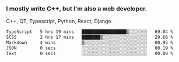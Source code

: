 <h3>I mostly write C++, but I'm also a web developer.</h3>
<p>C++, QT, Typescript, Python, React, Django</p>

<!--START_SECTION:waka-->

```txt
TypeScript   5 hrs 19 mins   █████████████████▒░░░░░░░   69.04 %
SCSS         2 hrs 17 mins   ███████▒░░░░░░░░░░░░░░░░░   29.66 %
Markdown     4 mins          ▒░░░░░░░░░░░░░░░░░░░░░░░░   00.95 %
JSON         0 secs          ░░░░░░░░░░░░░░░░░░░░░░░░░   00.19 %
Text         0 secs          ░░░░░░░░░░░░░░░░░░░░░░░░░   00.08 %
```

<!--END_SECTION:waka-->
